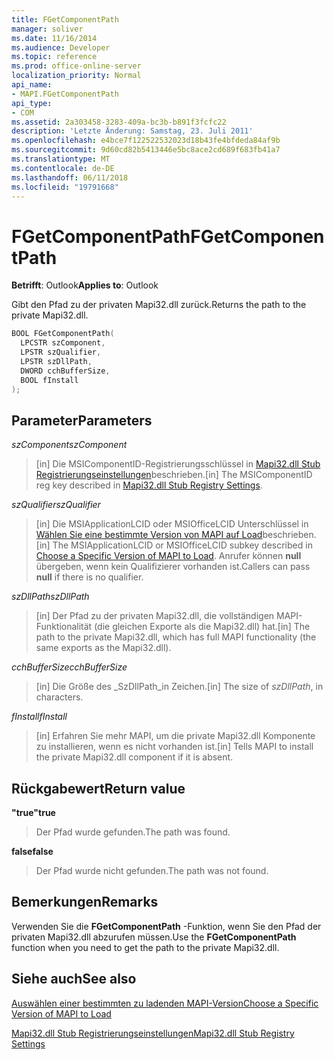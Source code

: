```yaml
---
title: FGetComponentPath
manager: soliver
ms.date: 11/16/2014
ms.audience: Developer
ms.topic: reference
ms.prod: office-online-server
localization_priority: Normal
api_name:
- MAPI.FGetComponentPath
api_type:
- COM
ms.assetid: 2a303458-3283-409a-bc3b-b891f3fcfc22
description: 'Letzte Änderung: Samstag, 23. Juli 2011'
ms.openlocfilehash: e4bce7f122522532023d18b43fe4bfdeda84af9b
ms.sourcegitcommit: 9d60cd82b5413446e5bc8ace2cd689f683fb41a7
ms.translationtype: MT
ms.contentlocale: de-DE
ms.lasthandoff: 06/11/2018
ms.locfileid: "19791668"
---
```

# <a name="fgetcomponentpath"></a><span data-ttu-id="c0b46-103">FGetComponentPath</span><span class="sxs-lookup"><span data-stu-id="c0b46-103">FGetComponentPath</span></span>

  
  
<span data-ttu-id="c0b46-104">**Betrifft**: Outlook</span><span class="sxs-lookup"><span data-stu-id="c0b46-104">**Applies to**: Outlook</span></span> 
  
<span data-ttu-id="c0b46-105">Gibt den Pfad zu der privaten Mapi32.dll zurück.</span><span class="sxs-lookup"><span data-stu-id="c0b46-105">Returns the path to the private Mapi32.dll.</span></span>
  
```cpp
BOOL FGetComponentPath(
  LPCSTR szComponent,
  LPSTR szQualifier,
  LPSTR szDllPath,
  DWORD cchBufferSize,
  BOOL fInstall
);
```

## <a name="parameters"></a><span data-ttu-id="c0b46-106">Parameter</span><span class="sxs-lookup"><span data-stu-id="c0b46-106">Parameters</span></span>

 <span data-ttu-id="c0b46-107">_szComponent_</span><span class="sxs-lookup"><span data-stu-id="c0b46-107">_szComponent_</span></span>
  
> <span data-ttu-id="c0b46-108">[in] Die MSIComponentID-Registrierungsschlüssel in [Mapi32.dll Stub Registrierungseinstellungen](http://msdn.microsoft.com/de-de/library/dd162409.aspx)beschrieben.</span><span class="sxs-lookup"><span data-stu-id="c0b46-108">[in] The MSIComponentID reg key described in [Mapi32.dll Stub Registry Settings](http://msdn.microsoft.com/de-de/library/dd162409.aspx).</span></span>
    
 <span data-ttu-id="c0b46-109">_szQualifier_</span><span class="sxs-lookup"><span data-stu-id="c0b46-109">_szQualifier_</span></span>
  
> <span data-ttu-id="c0b46-110">[in] Die MSIApplicationLCID oder MSIOfficeLCID Unterschlüssel in [Wählen Sie eine bestimmte Version von MAPI auf Load](how-to-choose-a-specific-version-of-mapi-to-load.md)beschrieben.</span><span class="sxs-lookup"><span data-stu-id="c0b46-110">[in] The MSIApplicationLCID or MSIOfficeLCID subkey described in [Choose a Specific Version of MAPI to Load](how-to-choose-a-specific-version-of-mapi-to-load.md).</span></span> <span data-ttu-id="c0b46-111">Anrufer können **null** übergeben, wenn kein Qualifizierer vorhanden ist.</span><span class="sxs-lookup"><span data-stu-id="c0b46-111">Callers can pass **null** if there is no qualifier.</span></span> 
    
 <span data-ttu-id="c0b46-112">_szDllPath_</span><span class="sxs-lookup"><span data-stu-id="c0b46-112">_szDllPath_</span></span>
  
> <span data-ttu-id="c0b46-113">[in] Der Pfad zu der privaten Mapi32.dll, die vollständigen MAPI-Funktionalität (die gleichen Exporte als die Mapi32.dll) hat.</span><span class="sxs-lookup"><span data-stu-id="c0b46-113">[in] The path to the private Mapi32.dll, which has full MAPI functionality (the same exports as the Mapi32.dll).</span></span>
    
 <span data-ttu-id="c0b46-114">_cchBufferSize_</span><span class="sxs-lookup"><span data-stu-id="c0b46-114">_cchBufferSize_</span></span>
  
> <span data-ttu-id="c0b46-115">[in] Die Größe des _SzDllPath_in Zeichen.</span><span class="sxs-lookup"><span data-stu-id="c0b46-115">[in] The size of  _szDllPath_, in characters.</span></span>
    
 <span data-ttu-id="c0b46-116">_fInstall_</span><span class="sxs-lookup"><span data-stu-id="c0b46-116">_fInstall_</span></span>
  
> <span data-ttu-id="c0b46-117">[in] Erfahren Sie mehr MAPI, um die private Mapi32.dll Komponente zu installieren, wenn es nicht vorhanden ist.</span><span class="sxs-lookup"><span data-stu-id="c0b46-117">[in] Tells MAPI to install the private Mapi32.dll component if it is absent.</span></span>
    
## <a name="return-value"></a><span data-ttu-id="c0b46-118">Rückgabewert</span><span class="sxs-lookup"><span data-stu-id="c0b46-118">Return value</span></span>

 <span data-ttu-id="c0b46-119">**"true"**</span><span class="sxs-lookup"><span data-stu-id="c0b46-119">**true**</span></span>
  
> <span data-ttu-id="c0b46-120">Der Pfad wurde gefunden.</span><span class="sxs-lookup"><span data-stu-id="c0b46-120">The path was found.</span></span>
    
 <span data-ttu-id="c0b46-121">**false**</span><span class="sxs-lookup"><span data-stu-id="c0b46-121">**false**</span></span>
  
> <span data-ttu-id="c0b46-122">Der Pfad wurde nicht gefunden.</span><span class="sxs-lookup"><span data-stu-id="c0b46-122">The path was not found.</span></span>
    
## <a name="remarks"></a><span data-ttu-id="c0b46-123">Bemerkungen</span><span class="sxs-lookup"><span data-stu-id="c0b46-123">Remarks</span></span>

<span data-ttu-id="c0b46-124">Verwenden Sie die **FGetComponentPath** -Funktion, wenn Sie den Pfad der privaten Mapi32.dll abzurufen müssen.</span><span class="sxs-lookup"><span data-stu-id="c0b46-124">Use the **FGetComponentPath** function when you need to get the path to the private Mapi32.dll.</span></span> 
  
## <a name="see-also"></a><span data-ttu-id="c0b46-125">Siehe auch</span><span class="sxs-lookup"><span data-stu-id="c0b46-125">See also</span></span>



[<span data-ttu-id="c0b46-126">Auswählen einer bestimmten zu ladenden MAPI-Version</span><span class="sxs-lookup"><span data-stu-id="c0b46-126">Choose a Specific Version of MAPI to Load</span></span>](how-to-choose-a-specific-version-of-mapi-to-load.md)


[<span data-ttu-id="c0b46-127">Mapi32.dll Stub Registrierungseinstellungen</span><span class="sxs-lookup"><span data-stu-id="c0b46-127">Mapi32.dll Stub Registry Settings</span></span>](http://msdn.microsoft.com/de-de/library/dd162409.aspx)

